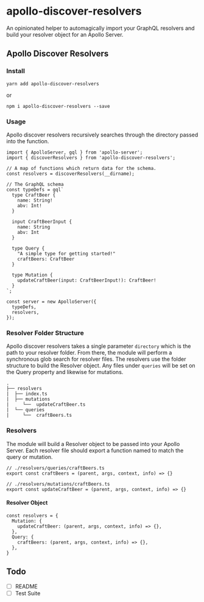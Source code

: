 # apollo-discover-resolvers

An opinionated helper to automagically import your GraphQL resolvers and build your resolver object for an Apollo Server.

## Apollo Discover Resolvers

### Install

```
yarn add apollo-discover-resolvers
```

or 

```
npm i apollo-discover-resolvers --save
```

### Usage

Apollo discover resolvers recursively searches through the directory passed into the function.

```
import { ApolloServer, gql } from 'apollo-server';
import { discoverResolvers } from 'apollo-discover-resolvers';

// A map of functions which return data for the schema.
const resolvers = discoverResolvers(__dirname);

// The GraphQL schema
const typeDefs = gql`
  type CraftBeer {
    name: String!
    abv: Int!
  }

  input CraftBeerInput {
    name: String
    abv: Int
  }

  type Query {
    "A simple type for getting started!"
    craftBeers: CraftBeer
  }

  type Mutation {
    updateCraftBeer(input: CraftBeerInput!): CraftBeer!
  }
`;

const server = new ApolloServer({
  typeDefs,
  resolvers,
});
```

### Resolver Folder Structure

Apollo discover resolvers takes a single parameter `directory` which is the path to your resolver folder. From there, the module will perform a synchronous glob search for resolver files. The resolvers use the folder structure to build the Resolver object. Any files under `queries` will be set on the Query property and likewise for mutations.

```
.
├── resolvers
|  ├── index.ts
|  ├── mutations
|     └──  updateCraftBeer.ts
|  └── queries
|     └──  craftBeers.ts
```

### Resolvers

The module will build a Resolver object to be passed into your Apollo Server. Each resolver file should export a function named to match the query or mutation.

```
// ./resolvers/queries/craftBeers.ts
export const craftBeers = (parent, args, context, info) => {}

// ./resolvers/mutations/craftBeers.ts
export const updateCraftBeer = (parent, args, context, info) => {}
```

#### Resolver Object

```
const resolvers = {
  Mutation: {
    updateCraftBeer: (parent, args, context, info) => {},
  },
  Query: {
    craftBeers: (parent, args, context, info) => {},
  },
}
```


## Todo
 
- [ ] README
- [ ] Test Suite
